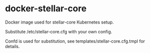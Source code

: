 # docker-stellar-core

Docker image used for stellar-core Kubernetes setup.

Substitute /etc/stellar-core.cfg with your own config.

Confd is used for substitution, see templates/stellar-core.cfg.tmpl for details.
